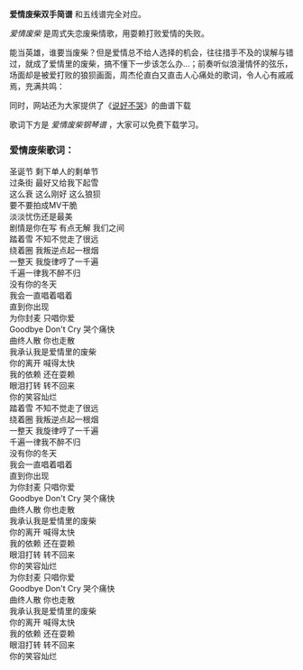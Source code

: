 

**爱情废柴双手简谱** 和五线谱完全对应。

_爱情废柴_ 是周式失恋废柴情歌，用耍赖打败爱情的失败。

能当英雄，谁要当废柴？但是爱情总不给人选择的机会，往往措手不及的误解与错过，就成了爱情里的废柴，搞不懂下一步该怎么办…；前奏听似浪漫情怀的弦乐，场面却是被爱打败的狼狈画面，周杰伦直白又直击人心痛处的歌词，令人心有戚戚焉，充满共鸣：

同时，网站还为大家提供了《[说好不哭](Music-10776-说好不哭-周杰伦一首新歌引发8090集体怀旧.html "说好不哭")》的曲谱下载

歌词下方是 _爱情废柴钢琴谱_ ，大家可以免费下载学习。

### 爱情废柴歌词：

圣诞节 剩下单人的剩单节  
过条街 最好又给我下起雪  
这么衰 这么刚好 这么狼狈  
要不要拍成MV干脆  
淡淡忧伤还是最美  
剧情是你在写 有点无解 我们之间  
踏着雪 不知不觉走了很远  
绕着圈 我叛逆点起一根烟  
一整天 我旋律哼了一千遍  
千遍一律我不醉不归  
没有你的冬天  
我会一直唱着唱着  
直到你出现  
为你封麦 只唱你爱  
Goodbye Don't Cry 哭个痛快  
曲终人散 你也走散  
我承认我是爱情里的废柴  
你的离开 喊得太快  
我的依赖 还在耍赖  
眼泪打转 转不回来  
你的笑容灿烂  
踏着雪 不知不觉走了很远  
绕着圈 我叛逆点起一根烟  
一整天 我旋律哼了一千遍  
千遍一律我不醉不归  
没有你的冬天  
我会一直唱着唱着  
直到你出现  
为你封麦 只唱你爱  
Goodbye Don't Cry 哭个痛快  
曲终人散 你也走散  
我承认我是爱情里的废柴  
你的离开 喊得太快  
我的依赖 还在耍赖  
眼泪打转 转不回来  
你的笑容灿烂  
为你封麦 只唱你爱  
Goodbye Don't Cry 哭个痛快  
曲终人散 你也走散  
我承认我是爱情里的废柴  
你的离开 喊得太快  
我的依赖 还在耍赖  
眼泪打转 转不回来  
你的笑容灿烂

